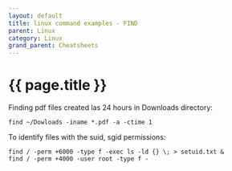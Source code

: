 ```yaml
---
layout: default
title: linux command examples - FIND
parent: Linux
category: Linux
grand_parent: Cheatsheets
---
```


# {{ page.title }}

Finding pdf files created las 24 hours in Downloads directory:
```
find ~/Dowloads -iname *.pdf -a -ctime 1
```

To identify files with the suid, sgid permissions:
```
find / -perm +6000 -type f -exec ls -ld {} \; > setuid.txt &
find / -perm +4000 -user root -type f -
```
